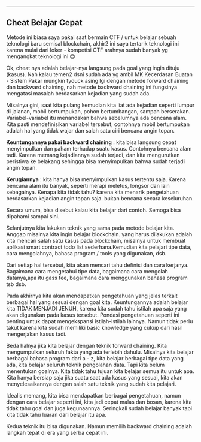 --------------------------
**Cheat Belajar Cepat**
--------------------------
Metode ini biasa saya pakai saat bermain CTF / untuk belajar sebuah teknologi baru semisal blockchain, akhir2 ini saya tertarik teknologi ini karena mulai dari loker - kompetisi CTF arahnya sudah banyak yg mengangkat teknologi ini 😊


Ok, cheat nya adalah belajar-nya langsung pada goal yang ingin dituju (kasus). Nah kalau temen2 dsni sudah ada yg ambil MK Kecerdasan Buatan - Sistem Pakar mungkin tyduck asing lgi dengan metode forward chaining dan backward chaining, nah metode backward chaining ini fungsinya mengatasi masalah berdasarkan kejadian yang sudah ada.

Misalnya gini, saat kita pulang kemudian kita liat ada kejadian seperti lumpur di jalanan, mobil bertumpukan, pohon bertumbangan, sampah berserakan. Variabel-variabel itu menandakan bahwa sebelumnya ada bencana alam. Kita pasti mendefinisikan variabel tersebut, contohnya mobil bertumpukan adalah hal yang tidak wajar dan salah satu ciri bencana angin topan.

**Keuntungannya pakai backward chaining** : kita bisa langsung cepat menyimpulkan dan paham terhadap suatu kasus. Contohnya bencana alam tadi. Karena memang kejadiannya sudah terjadi, dan kita mengurutkan peristiwa ke belakang sehingga bisa menyimpulkan bahwa sudah terjadi angin topan.

**Kerugiannya** : kita hanya bisa menyimpulkan kasus tertentu saja.  Karena bencana alam itu banyak, seperti merapi meletus, longsor dan lain sebagainya. Kenapa kita tidak tahu? karena kita menarik pengetahuan berdasarkan kejadian angin topan saja. bukan bencana secara keseluruhan.

Secara umum, bisa disebut kalau kita belajar dari contoh. Semoga bisa dipahami sampai sini.

Selanjutnya kita lakukan teknik yang sama pada metode belajar kita. Anggap misalnya kita ingin belajar blockchain. yang harus dilakukan adalah kita mencari salah satu kasus pada blockchain, misalnya untuk membuat aplikasi smart contract todo list sederhana.Kemudian kita pelajari tipe data, cara mengolahnya, bahasa program / tools yang digunakan, dsb.

Dari setiap hal tersebut, kita akan mencari tahu definisi dan cara kerjanya. Bagaimana cara mengetahui tipe data, bagaimana cara mengolah datanya,apa itu gass fee, bagaimana cara menggunakan bahasa program tsb dsb.

Pada akhirnya kita akan mendapatkan pengetahuan yang jelas terkait berbagai hal yang sesuai dengan goal kita. Keuntungannya adalah belajar kita TIDAK MENJADI JENUH, karena kita sudah tahu istilah apa saja yang akan digunakan pada kasus tersebut. Pondasi pengetahuan seperti ini penting untuk dapat mengekspansi istilah-istilah lainnya. Namun tidak perlu takut karena kita sudah memiliki basic knowledge yang cukup dari hasil mengerjakan kasus tadi.

Beda halnya jika kita belajar dengan teknik forward chaining. Kita mengumpulkan seluruh fakta yang ada terlebih dahulu. Misalnya kita belajar berbagai bahasa program dari a - z, kita belajar berbagai tipe data yang ada, kita belajar seluruh teknik pengolahan data. Tapi kita belum menentukan goalnya. Kita tidak tahu tujuan kita belajar semua itu untuk apa. Kita hanya bersiap saja jika suatu saat ada kasus yang sesuai, kita akan menyelesaikannya dengan salah satu teknik yang sudah kita pelajari.

Idealis memang, kita bisa mendapatkan berbagai pengetahuan, namun dengan cara belajar seperti ini, kita jadi cepat malas dan bosan, karena kita tidak tahu goal dan juga kegunaannya. Seringkali sudah belajar banyak tapi kita tidak tahu luaran dari belajar itu apa.

Kedua teknik itu bisa digunakan. Namun memilih backward chaining adalah langkah tepat di era yang serba cepat ini.

